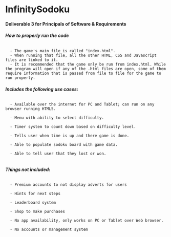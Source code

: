 # InfinitySodoku
#### Deliverable 3 for Principals of Software & Requirements

###### **How to properly run the code**
```
  - The game's main file is called "index.html".
  - When running that file, all the other HTML, CSS and Javascript files are linked to it.
  - It is recommended that the game only be run from index.html. While the program will open if any of the .html files are open, some of them require information that is passed from file to file for the game to run properly.
```

###### **Includes the following use cases:**
```
  - Available over the internet for PC and Tablet; can run on any browser running HTML5.
  
  - Menu with ability to select difficulty.
  
  - Timer system to count down based on difficulty level.

  - Tells user when time is up and there game is done.
  
  - Able to populate sodoku board with game data.
  
  - Able to tell user that they lost or won. 
  
```

###### **Things not included:**
```
  - Premium accounts to not display adverts for users
  
  - Hints for next steps
  
  - Leaderboard system
  
  - Shop to make purchases
  
  - No app availability, only works on PC or Tablet over Web browser.
  
  - No accounts or management system
 
 ```
 
 
